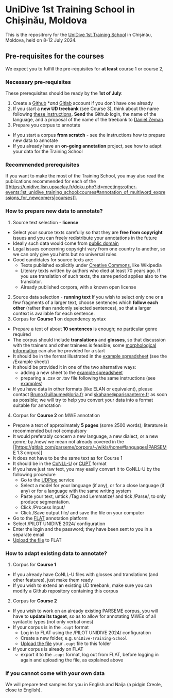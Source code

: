 # UniDive 1st Training School in Chișinău, Moldova
This is the repositrory for the [UniDive 1st Training School](https://unidive.lisn.upsaclay.fr/doku.php?id=meetings:other-events:1st_unidive_training_school) in Chișinău, Moldova, held on 8-12 July 2024. 

## Pre-requisites for the courses
We expect you to fulfill the pre-requisites for **at least** course 1 or course 2, 

### Necessary pre-requisites 
These prerequisites should be ready by the **1st of July**:
1. Create a [Github](https://github.com/signup) **and* [Gitlab](https://gitlab.com/users/sign_up) account if you don’t have one already
2. If you start a **new UD treebank** (see Course 3), think about the name following [these instructions](https://universaldependencies.org/release_checklist.html#new-language-or-treebank). **Send** the Github login, the name of the language, and a proposal of the name of the treebank to [Daniel Zeman](https://ufal.mff.cuni.cz/daniel-zeman).
3. Prepare you corpus to annotate
  * If you start a corpus **from scratch** - see the instructions how to prepare new data to annotate
  * If you already have an **on-going annotation** project, see how to adapt your data for the Training School
  
### Recommended prerequisites
If you want to make the most of the Training School, you may also read the publications recommended for each of the [[https://unidive.lisn.upsaclay.fr/doku.php?id=meetings:other-events:1st_unidive_training_school:courses#annotation_of_multiword_expressions_for_newcomers|courses]].


### How to prepare new data to annotate?
1. Source text selection - **license**
  * Select your source texts carefully so that they are **free from copyright** issues and you can freely redistribute your annotations in the future
  * Ideally such data would come from [public domain](https://en.wikipedia.org/wiki/Public_domain)
  * Legal issues concerning copyright vary from one country to another, so we can only give you hints but no universal rules
  * Good candidates for source texts are:
    * Texts published explicitly under [Creative Commons](https://search.creativecommons.org/), like Wikipedia
    * Literary texts written by authors who died at least 70 years ago. If you use translation of such texts, the same period applies also to the translator.
    * Already published corpora, with a known open license
2. Source data selection - **running text**
   If you wish to select only one or a few fragments of a larger text, choose sentences which **follow each other** (rather than randomly selected sentences), so that a larger context is available for each sentence.
3. Corpus for **Course 1** on dependency syntax
  * Prepare a text of about **10 sentences** is enough; no particular genre required
  * The corpus should include **translations** and **glosses**, so that discussion with the trainers and other trainees is feasible; some [morphological information](https://www.eva.mpg.de/lingua/pdf/Glossing-Rules.pdf) can also be provided for a start
  * It should be in the format illustrated in the [example spreadsheet](https://docs.google.com/spreadsheets/d/160pxZ33jGheBOSbJspDaXSbrWuW52nU49Y2aov7o8DU) (see the /Example sheet/)
  * It should be provided it in one of the two alternative ways:
    * adding a new sheet to the [example spreadsheet](https://docs.google.com/spreadsheets/d/160pxZ33jGheBOSbJspDaXSbrWuW52nU49Y2aov7o8DU)
    * preparing a .csv or .tsv file following the same instructions (see [examples](https://github.com/UniDive/2024-UniDive-Chisinau-training-school/tree/main/Course-1-dependency-syntax/1-prerequisites))
  * If you have data in other formats (like ELAN or equivalent), please contact Bruno.Guillaume@loria.fr and skahane@parisnanterre.fr as soon as possible; we will try to help you convert your data into a format suitable for annotation
4. Corpus for **Course 2** on MWE annotation 
  * Prepare a text of approximately **5 pages** (some 2500 words); literature is recommended but not compulsory
  * It would preferably concern a new language, a new dialect, or a new genre; by /new/ we mean not already covered in the [[https://gitlab.com/parseme/corpora/-/wikis/home#languages|PARSEME 1.3 corpus]]
  * It does not have to be the same text as for Course 1
  * It should be in the [CoNLL-U](https://universaldependencies.org/format.html) or [CUPT](https://multiword.sourceforge.net/cupt-format) format 
  * If you have just raw text, you may easily convert it to CoNLL-U by the following procedure
    * Go to the [UDPipe](https://lindat.mff.cuni.cz/services/udpipe/) service
    * Select a model for your language (if any), or for a close language (if any) or for a language with the same writing system
    * Paste your text, untick /Tag and Lemmatize/ and tick /Parse/, to only produce segmentation.
    * Click /Process Input/
    * Click /Save output file/ and save the file on your computer
  * Go to the [FLAT](https://flat.lisn.upsaclay.fr/) annotation platform 
  * Select /PILOT UNIDIVE 2024/ configuration
  * Enter the login and the password; they have been sent to you in a separate email 
  * [Upload the file](https://docs.google.com/document/d/1nLoyptr686FIJozdHJH9iJqwB5PgaZSTOlTKkuGeqcI/edit#heading=h.lih6ef6xum5x) to FLAT

### How to adapt existing data to annotate?
1. Corpus for **Course 1**
  * If you already have CoNLL-U files with glosses and translations (and other features), just make them ready
  * If you wish to extend an existing UD treebank, make sure you can modify a Github repository containing this corpus
2. Corpus for **Course 2**
  * If you wish to work on an already existing PARSEME corpus, you will have to **update its tagset**, so as to allow for annotating MWEs of all syntactic types (not only verbal ones)
  * If your corpus is in the `.cupt` format
    * Log in to FLAT using the /PILOT UNIDIVE 2024/ configuration
    * Create a new folder, e.g. `UniDive-Training-School`
    * [Upload the file](https://docs.google.com/document/d/1nLoyptr686FIJozdHJH9iJqwB5PgaZSTOlTKkuGeqcI/edit#heading=h.lih6ef6xum5x) your `.cupt` file to this folder
  * If your corpus is already on FLAT
    * export it to the `.cupt` format, log out from FLAT, before logging in again and uploading the file, as explained above

### If you cannot come with your own data
We will prepare text samples for you in English and Naija (a pidgin Creole, close to English). 

